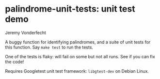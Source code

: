 # palindrome-unit-tests: unit test demo
Jeremy Vonderfecht

A buggy function for identifying palindromes, and a suite of
unit tests for this function. Say `make test` to run the
tests.

One of the tests is flaky: will fail on some but not all
runs. See if you can fix the code!

Requires Googletest unit test framework: `libgtest-dev` on
Debian Linux.
